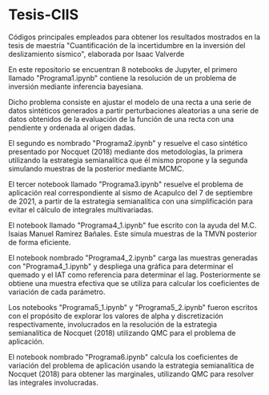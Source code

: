 # Tesis-CIIS
Códigos principales empleados para obtener los resultados mostrados en la tesis de maestría "Cuantificación de la incertidumbre en la inversión del deslizamiento sísmico", elaborada por Isaac Valverde 

En este repositorio se encuentran 8 notebooks de Jupyter, el primero llamado "Programa1.ipynb" contiene la resolución de un problema de inversión mediante inferencia bayesiana.

Dicho problema consiste en ajustar el modelo de una recta a una serie de datos sintéticos generados a partir perturbaciones aleatorias a una serie de datos obtenidos de la evaluación de la función de una recta con una pendiente y ordenada al origen dadas.

El segundo es nombrado "Programa2.ipynb" y resuelve el caso sintético presentado por Nocquet (2018) mediante dos metodologías, la primera utilizando la estrategia semianalítica que él mismo propone y la segunda simulando muestras de la posterior mediante MCMC.

El tercer notebook llamado "Programa3.ipynb" resuelve el problema de aplicación real correspondiente al sismo de Acapulco del 7 de septiembre de 2021, a partir de la estrategia semianalítica con una simplificación para evitar el cálculo de integrales multivariadas.

El notebook llamado "Programa4_1.ipynb" fue escrito con la ayuda del M.C. Isaias Manuel Ramirez Bañales. Este simula muestras de la TMVN posterior de forma eficiente.

El notebook nombrado "Programa4_2.ipynb" carga las muestras generadas con "Programa4_1.ipynb" y despliega una gráfica para determinar el quemado y el IAT como referencia para determinar el lag. Posteriormente se obtiene una muestra efectiva que se utiliza para calcular los coeficientes de variación de cada parámetro.

Los notebooks "Programa5_1.ipynb" y "Programa5_2.ipynb" fueron escritos con el propósito de explorar los valores de alpha y discretización respectivamente, involucrados en la resolución de la estrategia semianalítica de Nocquet (2018) utilizando QMC para el problema de aplicación.

El notebook nombrado "Programa6.ipynb" calcula los coeficientes de variación del problema de aplicación usando la estrategia semianalítica de Nocquet (2018) para obtener las marginales, utilizando QMC para resolver las integrales involucradas.
